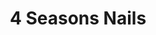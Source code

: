 ---
title: "4 Seasons Nails"
url: /wellington-central-wellington/4-seasons-nails/
shop: Kosmetik
---
